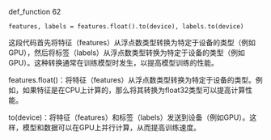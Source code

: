 def_function 62
```
features, labels = features.float().to(device), labels.to(device) 
```


这段代码首先将特征（features）从浮点数类型转换为特定于设备的类型（例如GPU），然后将标签（labels）从浮点数类型转换为特定于设备的类型（例如GPU）。这种转换通常在训练模型时发生，以提高模型训练的性能。

features.float()：将特征（features）从浮点数类型转换为特定于设备的类型。例如，如果特征是在CPU上计算的，那么将其转换为float32类型可以提高计算性能。

to(device)：将特征（features）和标签（labels）发送到设备（例如GPU）。这样，模型和数据可以在GPU上并行计算，从而提高训练速度。